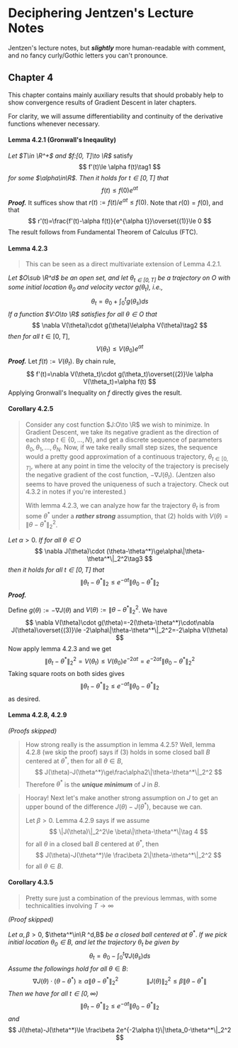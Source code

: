 # Deciphering Jentzen's Lecture Notes

Jentzen's lecture notes, but ***slightly*** more human-readable with comment, and no fancy curly/Gothic letters you can't pronounce.



## Chapter 4

This chapter contains mainly auxiliary results that should probably help to show convergence results of Gradient Descent in later chapters.

For clarity, we will assume differentiability and continuity of the derivative functions whenever necessary.



#### Lemma 4.2.1 (Gronwall's Ineqaulity)

*Let $T\in \R^+$ and $f:[0, T]\to \R$* satisfy
$$
f'(t)\le \alpha f(t)\tag1
$$
*for some $\alpha\in\R$. Then it holds for $t\in[0, T]$ that*
$$
f(t)\le f(0)e^{\alpha t}
$$
***Proof.*** It suffices show that $r(t):=f(t)/e^{\alpha t}\le f(0)$. Note that $r(0)=f(0)$, and that
$$
r'(t)=\frac{f'(t)-\alpha f(t)}{e^{\alpha t}}\overset{(1)}\le 0
$$
The result follows from Fundamental Theorem of Calculus (FTC).



#### Lemma 4.2.3

> This can be seen as a direct multivariate extension of Lemma 4.2.1.

*Let $O\sub \R^d$ be an open set, and let $\theta_{t\in[0, T]}$ be a trajectory on $O$ with some initial location $\theta_0$ and velocity vector $g(\theta_t)$, i.e.,*
$$
\theta_t=\theta_0+\int_0^tg(\theta_s)ds
$$
*If a function $V:O\to \R$ satisfies for all $\theta\in O$ that*
$$
\nabla V(\theta)\cdot g(\theta)\le\alpha V(\theta)\tag2
$$
*then for all* $t\in [0, T]$,
$$
V(\theta_t)\le V(\theta_0)e^{\alpha t}
$$
***Proof.*** Let $f(t):=V(\theta_t)$. By chain rule,
$$
f'(t)=\nabla V(\theta_t)\cdot g(\theta_t)\overset{(2)}\le \alpha V(\theta_t)=\alpha f(t)
$$
Applying Gronwall's Inequality on $f$ directly gives the result.



#### Corollary 4.2.5

> Consider any cost function $J:O\to \R$ we wish to minimize. In Gradient Descent, we take its negative gradient as the direction of each step $t\in\{0,...,N\}$, and get a discrete sequence of parameters $\theta_0,\theta_1,...,\theta_N$. Now, if we take really small step sizes, the sequence would a pretty good approximation of a continuous trajectory, $\theta_{t\in[0, T]}$, where at any point in time the velocity of the trajectory is precisely the negative gradient of the cost function, $-\nabla J(\theta_t)$. (Jentzen also seems to have proved the uniqueness of such a trajectory. Check out 4.3.2 in notes if you're interested.)
>
> With lemma 4.2.3, we can analyze how far the trajectory $\theta_t$ is from some $\theta^*$ under a ***rather strong*** assumption, that $(2)$ holds with $V(\theta)=\|\theta-\theta^*\|_2^2$.

*Let* $\alpha\gt 0$. *If for all $\theta\in O$*
$$
\nabla J(\theta)\cdot (\theta-\theta^*)\ge\alpha\|\theta-\theta^*\|_2^2\tag3
$$
*then it holds for all $t\in[0,T]$ that*
$$
\|\theta_t-\theta^*\|_2\le e^{-\alpha t}\|\theta_0-\theta^*\|_2
$$
***Proof.*** 



Define $g(\theta):=-\nabla J(\theta)$ and $V(\theta):=\|\theta-\theta^*\|_2^2$. We have
$$
\nabla V(\theta)\cdot g(\theta)=-2(\theta-\theta^*)\cdot\nabla J(\theta)\overset{(3)}\le -2\alpha\|\theta-\theta^*\|_2^2=-2\alpha V(\theta)
$$
Now apply lemma 4.2.3 and we get
$$
\|\theta_t-\theta^*\|^2_2=V(\theta_t)\le V(\theta_0)e^{-2\alpha t}=e^{-2\alpha t}\|\theta_0-\theta^*\|_2^2
$$
Taking square roots on both sides gives
$$
\|\theta_t-\theta^*\|_2\le e^{-\alpha t}\|\theta_0-\theta^*\|_2
$$
as desired.



#### Lemma 4.2.8, 4.2.9

*(Proofs skipped)*

> How strong really is the assumption in lemma 4.2.5? Well, lemma 4.2.8 (we skip the proof) says if $(3)$ holds in some closed ball $B$ centered at $\theta^*$, then for all $\theta\in B$,
> $$
> J(\theta)-J(\theta^*)\ge\frac\alpha2\|\theta-\theta^*\|_2^2
> $$
> Therefore $\theta^*$ is the ***unique minimum*** of $J$ in $B$.

> Hooray! Next let's make another strong assumption on $J$ to get an upper bound of the difference $J(\theta)-J(\theta^*)$, because we can. 
>
> Let $\beta\gt 0$. Lemma 4.2.9 says if we assume
> $$
> \|J(\theta)\|_2^2\le \beta\|\theta-\theta^*\|\tag 4
> $$
> for all $\theta$ in a closed ball $B$ centered at $\theta^*$, then
> $$
> J(\theta)-J(\theta^*)\le \frac\beta 2\|\theta-\theta^*\|_2^2
> $$
> for all $\theta\in B$.



#### Corollary 4.3.5

> Pretty sure just a combination of the previous lemmas, with some technicalities involving $T\to \infty$

*(Proof skipped)*

*Let* $\alpha,\beta\gt0$, $\theta^*\in\R ^d,B$ *be a closed ball centered at* $\theta^*$. *If we pick initial location $\theta_0\in B,$ and let the trajectory $\theta_t$ be given by* 
$$
\theta_t=\theta_0-\int_0^t\nabla J(\theta_s)ds
$$
*Assume the followings hold for all* $\theta\in B:$
$$
\nabla J(\theta)\cdot (\theta-\theta^*)\ge\alpha\|\theta-\theta^*\|_2^2\qquad\qquad
\|J(\theta)\|_2^2\le \beta\|\theta-\theta^*\|
$$
*Then we have for all $t\in [0,\infty)$*
$$
\|\theta_t-\theta^*\|_2\le e^{-\alpha t}\|\theta_0-\theta^*\|_2
$$
*and*
$$
J(\theta)-J(\theta^*)\le \frac\beta 2e^{-2\alpha t}\|\theta_0-\theta^*\|_2^2
$$






